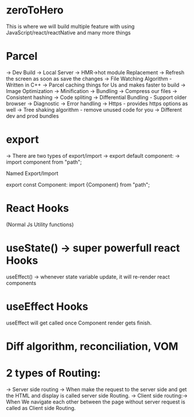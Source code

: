 # zeroToHero
This is where we will build multiple feature with using JavaScript/react/reactNative and many more things

# Parcel
 -> Dev Build
 -> Local Server
 -> HMR->hot module Replacement
 -> Refresh the screen as soon as save the changes
 -> File Watching Algorithm - Written in C++
 -> Parcel caching things for Us and makes faster to build
 -> Image Optimization
 -> Minification
 -> Bundling
 -> Compress our files
 -> Consistent hashing
 -> Code spliting
 -> Differential Bundling - Support older browser
 -> Diagnostic
 -> Error handling
 -> Https - provides https options as well
 -> Tree shaking algorithm - remove unused code for you
-> Different dev and prod bundles



# export
-> There are two types of export/import
-> export default component:
-> import component from "path";

Named Export/Import

export const Component:
import {Component} from "path";

# React Hooks
(Normal Js Utility functions)
# useState() -> super powerfull react Hooks
useEffect()
-> whenever state variable update, it will re-render react components

# useEffect Hooks
useEffect will get called once Component render gets finish.

# Diff algorithm, reconciliation, VOM

# 2 types of Routing:
-> Server side routing -> When make the request to the server side and get the HTML and display is called server side Routing.
-> Client side routing:-> When We navigate each other between the page without server request is called as Client side Routing.







